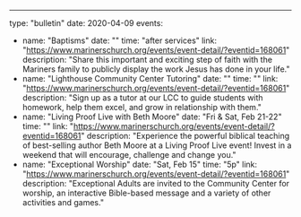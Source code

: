 ---
type: "bulletin"
date: 2020-04-09
events:
  - name: "Baptisms"
    date: ""
    time: "after services"
    link: "https://www.marinerschurch.org/events/event-detail/?eventid=168061"
    description: "Share this important and exciting step of faith with the Mariners family to publicly display the work Jesus has done in your life."
  - name: "Lighthouse Community Center Tutoring"
    date: ""
    time: ""
    link: "https://www.marinerschurch.org/events/event-detail/?eventid=168061"
    description: "Sign up as a tutor at our LCC to guide students with homework, help them excel, and grow in relationship with them."
  - name: "Living Proof Live with Beth Moore"
    date: "Fri & Sat, Feb 21-22"
    time: ""
    link: "https://www.marinerschurch.org/events/event-detail/?eventid=168061"
    description: "Experience the powerful biblical teaching of best-selling author Beth Moore at a Living Proof Live event! Invest in a weekend that will encourage, challenge and change you."
  - name: "Exceptional Worship"
    date: "Sat, Feb 15"
    time: "5p"
    link: "https://www.marinerschurch.org/events/event-detail/?eventid=168061"
    description: "Exceptional Adults are invited to the Community Center for worship, an interactive Bible-based message and a variety of other activities and games."
